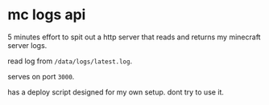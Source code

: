 # mc logs api

5 minutes effort to spit out a http server that reads and returns my minecraft server logs.

read log from `/data/logs/latest.log`.

serves on port `3000`.

has a deploy script designed for my own setup. dont try to use it.
